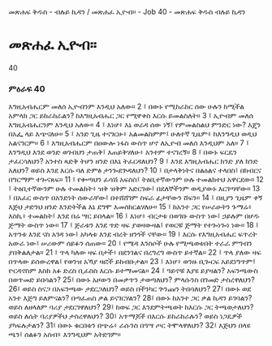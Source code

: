 ﻿
መጽሐፍ ቅዱስ - ብሉይ ኪዳን / መጽሐፈ ኢዮብ። - Job 40 - መጽሐፍ ቅዱስ ብሉይ ኪዳን
# መጽሐፈ ኢዮብ።
40
### ምዕራፍ 40
እግዚአብሔርም መለሰ ኢዮብንም እንዲህ አለው።
2 ፤ በውኑ የሚከራከር ሰው ሁሉን ከሚችል አምላክ ጋር ይከራከራልን? ከእግዚአብሔር ጋር የሚዋቀስ እርሱ ይመልስለት።
3 ፤ ኢዮብም መለሰ እግዚአብሔርንም እንዲህ አለው።
4 ፤ እነሆ፥ እኔ ወራዳ ሰው ነኝ፤ የምመልስልህ ምንድር ነው? እጄን በአፌ ላይ እጭናለሁ።
5 ፤ አንድ ጊዜ ተናገርሁ፥ አልመልስምም፤ ሁለተኛ ጊዜም፥ ከእንግዲህ ወዲህ አልናገርም።
6 ፤ እግዚአብሔርም በዐውሎ ነፋስ ውስጥ ሆኖ ለኢዮብ መለሰ እንዲህም አለ።
7 ፤ እንግዲህ እንደ ወንድ ወገብህን ታጠቅ፤ እጠይቅሃለሁ፥ አንተም ተናገረኝ።
8 ፤ በውኑ ፍርዴን ታፈርሳለህን? አንተስ ጻድቅ ትሆን ዘንድ በእኔ ትፈርዳለህን?
9 ፤ እንደ እግዚአብሔር ክንድ ያለ ክንድ አለህን? ወይስ እንደ እርሱ ባለ ድምፅ ታንጐደጕዳለህን? 
10 ፤ በታላቅነትና በልዕልና ተላበስ፤ በክብርና በግርማም ተጐናጸፍ። 
11 ፤ የቍጣህን ፈሳሽ አፍስስ፤ ትዕቢተኛውንም ሁሉ ተመልክተህ አዋርደው። 
12 ፤ ትዕቢተኛውንም ሁሉ ተመልከት፥ ዝቅ ዝቅም አድርገው፤ በደለኞችንም ወዲያውኑ እርገጣቸው። 
13 ፤ በአፈር ውስጥ በአንድነት ሰውራቸው፤ በተሸሸገም ስፍራ ፊታቸውን ሸፍን። 
14 ፤ በዚያን ጊዜም ቀኝ እጅህ ታድንህ ዘንድ እንድትችል እኔ ደግሞ እመሰክርልሃለሁ። 
15 ፤ ከአንተ ጋር የሠራሁትን ጉማሬ፥ እስኪ፥ ተመልከት፤ እንደ በሬ ሣር ይበላል። 
16 ፤ እነሆ፥ ብርታቱ በወገቡ ውስጥ ነው፤ ኃይሉም በሆዱ ጅማት ውስጥ ነው። 
17 ፤ ጅራቱን እንደ ጥድ ዛፍ ያወዛውዛል፤ የወርቹ ጅማት የተጐነጐነ ነው። 
18 ፤ አጥንቱ እንደ ናስ አገዳ ነው፤ አካላቱ እንደ ብረት ዘንጎች ናቸው። 
19 ፤ እርሱ የእግዚአብሔር ፍጥረት አውራ ነው፤ ሠሪውም ሰይፉን ሰጠው። 
20 ፤ የሜዳ እንስሶች ሁሉ የሚጫወቱበት ተራራ ምግብን ያበቅልለታል። 
21 ፤ ጥላ ካለው ዛፍ በታች፥ በደንገልና በረግረግ ውስጥ ይተኛል። 
22 ፤ ጥላ ያለው ዛፍ በጥላው ይሰውረዋል፤ የወንዝ አኻያ ዛፎች ይከብቡታል። 
23 ፤ እነሆ፥ ወንዙ ቢጐርፍ አይደነግጥም፤ ዮርዳኖስም እስከ አፉ ድረስ ቢፈስስ እርሱ ይተማመናል። 
24 ፤ ዓይኖቹ እያዩ ይያዛልን? አፍንጫውስ በወጥመድ ይበሳልን? 
25፤ በውኑ አዞውን በመቃጥን ታወጣለህን? ምላሱንስ በገመድ ታስረዋለህን? 
26፤ ወይስ ስናጋ በአፍንጫው ታደርጋለህን? ወይስ በችንካር ጕንጩን ትበሳለህን? 
27፤ በውኑ ወደ አንተ እጅግ ይለምናልን? በጣፈጠስ ቃል ይናገርሃልን? 
28፤ በውኑ ከአንተ ጋር ቃል ኪዳን ይገባልን? ወይስ ለዘላለም ባሪያ ታደርገዋለህን? 
29፤ ከወፍ ጋር እንደምትጫወት ከእርሱ ጋር ትጫወታለህን? ወይስ ለሴት ባሪያዎችህ ታስረዋለህን? 
30፤ አጥማጆች በእርሱ ይከራከራሉን? ወይስ ነጋዴዎች ያካፍሉታልን? 
31፤ በውኑ ቁርበቱን በጭሬ፥ ራሱንስ በዓሣ ጦር ትሞላዋለህን? 
32፤ እጅህን በላዩ ጫን፤ ሰልፉን አስብ፥ እንግዲህም አትድገም።

